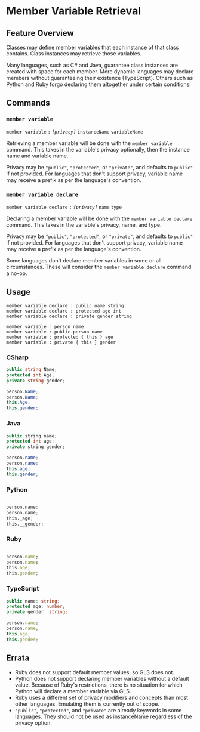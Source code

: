 # Member Variable Retrieval

## Feature Overview

Classes may define member variables that each instance of that class contains.
Class instances may retrieve those variables.

Many languages, such as C# and Java, guarantee class instances are created with space for each member.
More dynamic languages may declare members without guaranteeing their existence (TypeScript).
Others such as Python and Ruby forgo declaring them altogether under certain conditions.


## Commands

### `member variable`

`member variable` `:` *`[privacy]`* `instanceName` `variableName`

Retrieving a member variable will be done with the `member variable` command.
This takes in the variable's privacy optionally, then the instance name and variable name.

Privacy may be `"public"`, `"protected"`, or `"private"`, and defaults to `public"` if not provided.
For languages that don't support privacy, variable name may receive a prefix as per the language's convention.

### `member variable declare`

`member variable declare` `:` *`[privacy]`* `name` `type`

Declaring a member variable will be done with the `member variable declare` command.
This takes in the variable's privacy, name, and type.

Privacy may be `"public"`, `"protected"`, or `"private"`, and defaults to `public"` if not provided.
For languages that don't support privacy, variable name may receive a prefix as per the language's convention.

Some languages don't declare member variables in some or all circumstances. These will consider the `member variable declare` command a no-op.


## Usage

```gls
member variable declare : public name string
member variable declare : protected age int
member variable declare : private gender string
```

```gls
member variable : person name
member variable : public person name
member variable : protected { this } age
member variable : private { this } gender
```

### CSharp

```csharp
public string Name;
protected int Age;
private string gender;
```

```csharp
person.Name;
person.Name;
this.Age;
this.gender;
```

### Java

```java
public string name;
protected int age;
private string gender;
```

```java
person.name;
person.name;
this.age;
this.gender;
```

### Python

```python
```

```python
person.name;
person.name;
this._age;
this.__gender;
```

### Ruby

```ruby
```

```ruby
person.name;
person.name;
this.age;
this.gender;
```

### TypeScript

```typescript
public name: string;
protected age: number;
private gender: string;
```

```typescript
person.name;
person.name;
this.age;
this.gender;
```


## Errata

* Ruby does not support default member values, so GLS does not.
* Python does not support declaring member variables without a default value. Because of Ruby's restrictions, there is no situation for which Python will declare a member variable via GLS.
* Ruby uses a different set of privacy modifiers and concepts than most other languages. Emulating them is currently out of scope.
* `"public"`, `"protected"`, and `"private"` are already keywords in some languages. They should not be used as instanceName regardless of the privacy option.

